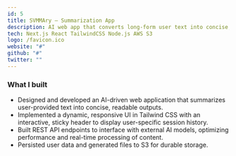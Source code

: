 ```yaml
---
id: 5
title: SVMMAry — Summarization App
description: AI web app that converts long-form user text into concise, context-aware summaries with a responsive UI.
tech: Next.js React TailwindCSS Node.js AWS S3
logo: /favicon.ico
website: "#"
github: "#"
twitter: ""
---
```


### What I built

- Designed and developed an AI-driven web application that summarizes user-provided text into concise, readable outputs.
- Implemented a dynamic, responsive UI in Tailwind CSS with an interactive, sticky header to display user-specific session history.
- Built REST API endpoints to interface with external AI models, optimizing performance and real-time processing of content.
- Persisted user data and generated files to S3 for durable storage.
